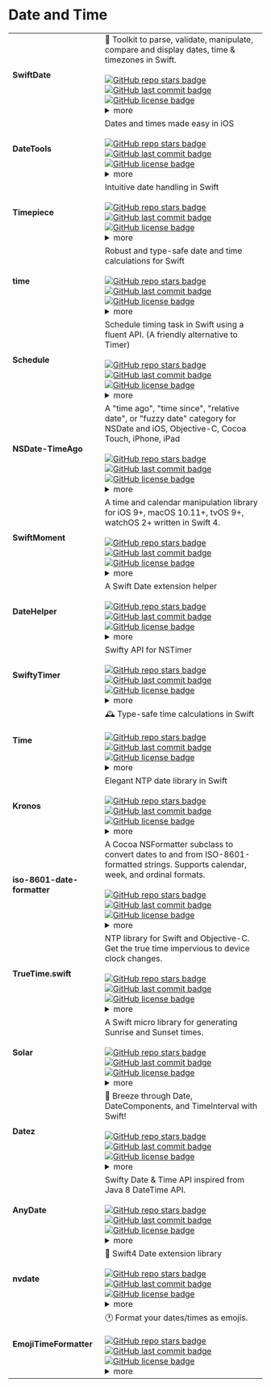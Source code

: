 # Date and Time

| | |
| :- | :- |
| **SwiftDate** | 🐔 Toolkit to parse, validate, manipulate, compare and display dates, time & timezones in Swift. <br><br> [![GitHub repo stars badge](https://img.shields.io/github/stars/malcommac/SwiftDate?style=flat)](https://github.com/malcommac/SwiftDate) [![GitHub last commit badge](https://img.shields.io/github/last-commit/malcommac/SwiftDate?style=flat)](https://github.com/malcommac/SwiftDate) [![GitHub license badge](https://img.shields.io/github/license/malcommac/SwiftDate?style=flat)](https://github.com/malcommac/SwiftDate) <br><details><summary>more</summary>[![Pods compatible badge](https://img.shields.io/badge/CocoaPods-compatible-green.svg?style=flat)](https://github.com/CocoaPods/CocoaPods) ![Pods version badge](https://img.shields.io/cocoapods/v/SwiftDate) ![Pods platform badge](https://img.shields.io/badge/Platforms-%20ios%2013.0%2B%20%7C%20tvos%2013.0%2B%20%7C%20osx%2010.15%2B%20%7C%20watchos%206.0%2B%20-red.svg?style=flat)<br><br>[![SPM compatible](https://img.shields.io/badge/SPM-compatible-green.svg?style=flat)](https://github.com/apple/swift-package-manager) ![SPM platform badge](https://img.shields.io/badge/Platforms-%20iOS%2013%2B%20%7C%20tvOS%2013%2B%20%7C%20macOS%2010.15%2B%20%7C%20watchOS%206%2B%20-red.svg?style=flat)<br><br>![GitHub release version badge](https://img.shields.io/github/v/release/malcommac/SwiftDate?style=flat)<br>![GitHub issues badge](https://img.shields.io/github/issues/malcommac/SwiftDate?style=flat) ![GitHub pull requests badge](https://img.shields.io/github/issues-pr/malcommac/SwiftDate?style=flat) ![GitHub code size in bytes badge](https://img.shields.io/github/languages/code-size/malcommac/SwiftDate?style=flat)</details> |
| **DateTools** | Dates and times made easy in iOS <br><br> [![GitHub repo stars badge](https://img.shields.io/github/stars/MatthewYork/DateTools?style=flat)](https://github.com/MatthewYork/DateTools) [![GitHub last commit badge](https://img.shields.io/github/last-commit/MatthewYork/DateTools?style=flat)](https://github.com/MatthewYork/DateTools) [![GitHub license badge](https://img.shields.io/github/license/MatthewYork/DateTools?style=flat)](https://github.com/MatthewYork/DateTools) <br><details><summary>more</summary>[![Pods compatible badge](https://img.shields.io/badge/CocoaPods-compatible-green.svg?style=flat)](https://github.com/CocoaPods/CocoaPods) ![Pods version badge](https://img.shields.io/cocoapods/v/DateTools)<br><br>[![SPM compatible](https://img.shields.io/badge/SPM-compatible-green.svg?style=flat)](https://github.com/apple/swift-package-manager)<br><br>![GitHub release version badge](https://img.shields.io/github/v/release/MatthewYork/DateTools?style=flat)<br>![Language badge](https://img.shields.io/badge/Lang-Swift_%20%5B%275.0%5Cn%27%5D%20-red.svg?style=flat)<br>![GitHub issues badge](https://img.shields.io/github/issues/MatthewYork/DateTools?style=flat) ![GitHub pull requests badge](https://img.shields.io/github/issues-pr/MatthewYork/DateTools?style=flat) ![GitHub code size in bytes badge](https://img.shields.io/github/languages/code-size/MatthewYork/DateTools?style=flat)</details> |
| **Timepiece** | Intuitive date handling in Swift <br><br> [![GitHub repo stars badge](https://img.shields.io/github/stars/naoty/Timepiece?style=flat)](https://github.com/naoty/Timepiece) [![GitHub last commit badge](https://img.shields.io/github/last-commit/naoty/Timepiece?style=flat)](https://github.com/naoty/Timepiece) [![GitHub license badge](https://img.shields.io/github/license/naoty/Timepiece?style=flat)](https://github.com/naoty/Timepiece) <br><details><summary>more</summary>[![Pods compatible badge](https://img.shields.io/badge/CocoaPods-compatible-green.svg?style=flat)](https://github.com/CocoaPods/CocoaPods) ![Pods version badge](https://img.shields.io/cocoapods/v/Timepiece) ![Pods language badge](https://img.shields.io/badge/Lang-Swift_%205.0%2B%20-orange.svg?style=flat) ![Pods platform badge](https://img.shields.io/badge/Platforms-%20ios%208.0%2B%20%7C%20tvos%209.0%2B%20%7C%20osx%2010.9%2B%20%7C%20watchos%202.0%2B%20-red.svg?style=flat)<br><br>[![SPM compatible](https://img.shields.io/badge/SPM-compatible-green.svg?style=flat)](https://github.com/apple/swift-package-manager) ![SPM language badge](https://img.shields.io/badge/Lang-Swift_%205%2B%20-orange.svg?style=flat) ![SPM platform badge](https://img.shields.io/badge/Platforms-%20iOS%208%2B%20%7C%20tvOS%209%2B%20%7C%20macOS%2010.10%2B%20%7C%20watchOS%202%2B%20-red.svg?style=flat)<br><br>[![Carthage compatible](https://img.shields.io/badge/Carthage-compatible-green.svg?style=flat)](https://github.com/Carthage/Carthage)<br><br>![GitHub release version badge](https://img.shields.io/github/v/release/naoty/Timepiece?style=flat)<br>![GitHub issues badge](https://img.shields.io/github/issues/naoty/Timepiece?style=flat) ![GitHub pull requests badge](https://img.shields.io/github/issues-pr/naoty/Timepiece?style=flat) ![GitHub code size in bytes badge](https://img.shields.io/github/languages/code-size/naoty/Timepiece?style=flat)</details> |
| **time** | Robust and type-safe date and time calculations for Swift <br><br> [![GitHub repo stars badge](https://img.shields.io/github/stars/davedelong/time?style=flat)](https://github.com/davedelong/time) [![GitHub last commit badge](https://img.shields.io/github/last-commit/davedelong/time?style=flat)](https://github.com/davedelong/time) [![GitHub license badge](https://img.shields.io/github/license/davedelong/time?style=flat)](https://github.com/davedelong/time) <br><details><summary>more</summary>[![SPM compatible](https://img.shields.io/badge/SPM-compatible-green.svg?style=flat)](https://github.com/apple/swift-package-manager) ![SPM platform badge](https://img.shields.io/badge/Platforms-%20iOS%2016%2B%20%7C%20tvOS%2016%2B%20%7C%20macOS%2013%2B%20%7C%20watchOS%209%2B%20-red.svg?style=flat)<br><br>![GitHub release version badge](https://img.shields.io/github/v/release/davedelong/time?style=flat)<br>![GitHub issues badge](https://img.shields.io/github/issues/davedelong/time?style=flat) ![GitHub pull requests badge](https://img.shields.io/github/issues-pr/davedelong/time?style=flat) ![GitHub code size in bytes badge](https://img.shields.io/github/languages/code-size/davedelong/time?style=flat)</details> |
| **Schedule** | Schedule timing task in Swift using a fluent API. (A friendly alternative to Timer) <br><br> [![GitHub repo stars badge](https://img.shields.io/github/stars/luoxiu/Schedule?style=flat)](https://github.com/luoxiu/Schedule) [![GitHub last commit badge](https://img.shields.io/github/last-commit/luoxiu/Schedule?style=flat)](https://github.com/luoxiu/Schedule) [![GitHub license badge](https://img.shields.io/github/license/luoxiu/Schedule?style=flat)](https://github.com/luoxiu/Schedule) <br><details><summary>more</summary>[![Pods compatible badge](https://img.shields.io/badge/CocoaPods-compatible-green.svg?style=flat)](https://github.com/CocoaPods/CocoaPods) ![Pods version badge](https://img.shields.io/cocoapods/v/Schedule) ![Pods language badge](https://img.shields.io/badge/Lang-Swift_%205.0%2B%20-orange.svg?style=flat) ![Pods platform badge](https://img.shields.io/badge/Platforms-%20ios%209.0%2B%20%7C%20tvos%209.0%2B%20%7C%20osx%2010.11%2B%20%7C%20watchos%202.0%2B%20-red.svg?style=flat)<br><br>[![SPM compatible](https://img.shields.io/badge/SPM-compatible-green.svg?style=flat)](https://github.com/apple/swift-package-manager) ![SPM language badge](https://img.shields.io/badge/Lang-Swift_%205%2B%20-orange.svg?style=flat) ![SPM platform badge](https://img.shields.io/badge/Platforms-%20iOS%209%2B%20%7C%20tvOS%209%2B%20%7C%20macOS%2010.11%2B%20%7C%20watchOS%202%2B%20-red.svg?style=flat)<br><br>[![Carthage compatible](https://img.shields.io/badge/Carthage-compatible-green.svg?style=flat)](https://github.com/Carthage/Carthage)<br><br>![GitHub release version badge](https://img.shields.io/github/v/release/luoxiu/Schedule?style=flat)<br>![GitHub issues badge](https://img.shields.io/github/issues/luoxiu/Schedule?style=flat) ![GitHub pull requests badge](https://img.shields.io/github/issues-pr/luoxiu/Schedule?style=flat) ![GitHub code size in bytes badge](https://img.shields.io/github/languages/code-size/luoxiu/Schedule?style=flat)</details> |
| **NSDate-TimeAgo** | A "time ago", "time since", "relative date", or "fuzzy date" category for NSDate and iOS, Objective-C, Cocoa Touch, iPhone, iPad <br><br> [![GitHub repo stars badge](https://img.shields.io/github/stars/kevinlawler/NSDate-TimeAgo?style=flat)](https://github.com/kevinlawler/NSDate-TimeAgo) [![GitHub last commit badge](https://img.shields.io/github/last-commit/kevinlawler/NSDate-TimeAgo?style=flat)](https://github.com/kevinlawler/NSDate-TimeAgo) [![GitHub license badge](https://img.shields.io/github/license/kevinlawler/NSDate-TimeAgo?style=flat)](https://github.com/kevinlawler/NSDate-TimeAgo) <br><details><summary>more</summary>[![Pods compatible badge](https://img.shields.io/badge/CocoaPods-compatible-green.svg?style=flat)](https://github.com/CocoaPods/CocoaPods) ![Pods version badge](https://img.shields.io/cocoapods/v/NSDate-TimeAgo) ![Pods platform badge](https://img.shields.io/badge/Platforms-%20ios%205.0%2B%20%7C%20osx%2010.7%2B%20-red.svg?style=flat)<br><br>[![Carthage compatible](https://img.shields.io/badge/Carthage-compatible-green.svg?style=flat)](https://github.com/Carthage/Carthage)<br><br>![GitHub release version badge](https://img.shields.io/github/v/release/kevinlawler/NSDate-TimeAgo?style=flat)<br>![GitHub issues badge](https://img.shields.io/github/issues/kevinlawler/NSDate-TimeAgo?style=flat) ![GitHub pull requests badge](https://img.shields.io/github/issues-pr/kevinlawler/NSDate-TimeAgo?style=flat) ![GitHub code size in bytes badge](https://img.shields.io/github/languages/code-size/kevinlawler/NSDate-TimeAgo?style=flat)</details> |
| **SwiftMoment** | A time and calendar manipulation library for  iOS 9+, macOS 10.11+, tvOS 9+, watchOS 2+ written in Swift 4. <br><br> [![GitHub repo stars badge](https://img.shields.io/github/stars/akosma/SwiftMoment?style=flat)](https://github.com/akosma/SwiftMoment) [![GitHub last commit badge](https://img.shields.io/github/last-commit/akosma/SwiftMoment?style=flat)](https://github.com/akosma/SwiftMoment) [![GitHub license badge](https://img.shields.io/github/license/akosma/SwiftMoment?style=flat)](https://github.com/akosma/SwiftMoment) <br><details><summary>more</summary>[![Pods compatible badge](https://img.shields.io/badge/CocoaPods-compatible-green.svg?style=flat)](https://github.com/CocoaPods/CocoaPods) ![Pods version badge](https://img.shields.io/cocoapods/v/SwiftMoment) ![Pods platform badge](https://img.shields.io/badge/Platforms-%20ios%209.0%2B%20%7C%20tvos%209.0%2B%20%7C%20osx%2010.11%2B%20%7C%20watchos%203.0%2B%20-red.svg?style=flat)<br><br>[![SPM compatible](https://img.shields.io/badge/SPM-compatible-green.svg?style=flat)](https://github.com/apple/swift-package-manager)<br><br>[![Carthage compatible](https://img.shields.io/badge/Carthage-compatible-green.svg?style=flat)](https://github.com/Carthage/Carthage)<br><br>![GitHub release version badge](https://img.shields.io/github/v/release/akosma/SwiftMoment?style=flat)<br>![GitHub issues badge](https://img.shields.io/github/issues/akosma/SwiftMoment?style=flat) ![GitHub pull requests badge](https://img.shields.io/github/issues-pr/akosma/SwiftMoment?style=flat) ![GitHub code size in bytes badge](https://img.shields.io/github/languages/code-size/akosma/SwiftMoment?style=flat)</details> |
| **DateHelper** | A Swift Date extension helper <br><br> [![GitHub repo stars badge](https://img.shields.io/github/stars/melvitax/DateHelper?style=flat)](https://github.com/melvitax/DateHelper) [![GitHub last commit badge](https://img.shields.io/github/last-commit/melvitax/DateHelper?style=flat)](https://github.com/melvitax/DateHelper) [![GitHub license badge](https://img.shields.io/github/license/melvitax/DateHelper?style=flat)](https://github.com/melvitax/DateHelper) <br><details><summary>more</summary>[![SPM compatible](https://img.shields.io/badge/SPM-compatible-green.svg?style=flat)](https://github.com/apple/swift-package-manager) ![SPM language badge](https://img.shields.io/badge/Lang-Swift_%205%2B%20-orange.svg?style=flat) ![SPM platform badge](https://img.shields.io/badge/Platforms-%20iOS%2011%2B%20%7C%20tvOS%2012%2B%20%7C%20macOS%2010.13%2B%20%7C%20watchOS%204%2B%20-red.svg?style=flat)<br><br>[![Carthage compatible](https://img.shields.io/badge/Carthage-compatible-green.svg?style=flat)](https://github.com/Carthage/Carthage)<br><br>![GitHub release version badge](https://img.shields.io/github/v/release/melvitax/DateHelper?style=flat)<br>![Language badge](https://img.shields.io/badge/Lang-Swift_%20%5B%275.0%5Cn%27%5D%20-red.svg?style=flat)<br>![GitHub issues badge](https://img.shields.io/github/issues/melvitax/DateHelper?style=flat) ![GitHub pull requests badge](https://img.shields.io/github/issues-pr/melvitax/DateHelper?style=flat) ![GitHub code size in bytes badge](https://img.shields.io/github/languages/code-size/melvitax/DateHelper?style=flat)</details> |
| **SwiftyTimer** | Swifty API for NSTimer <br><br> [![GitHub repo stars badge](https://img.shields.io/github/stars/radex/SwiftyTimer?style=flat)](https://github.com/radex/SwiftyTimer) [![GitHub last commit badge](https://img.shields.io/github/last-commit/radex/SwiftyTimer?style=flat)](https://github.com/radex/SwiftyTimer) [![GitHub license badge](https://img.shields.io/github/license/radex/SwiftyTimer?style=flat)](https://github.com/radex/SwiftyTimer) <br><details><summary>more</summary>[![Pods compatible badge](https://img.shields.io/badge/CocoaPods-compatible-green.svg?style=flat)](https://github.com/CocoaPods/CocoaPods) ![Pods version badge](https://img.shields.io/cocoapods/v/SwiftyTimer) ![Pods language badge](https://img.shields.io/badge/Lang-Swift_%204.2%2B%20-orange.svg?style=flat) ![Pods platform badge](https://img.shields.io/badge/Platforms-%20ios%208.0%2B%20%7C%20tvos%209.0%2B%20%7C%20osx%2010.9%2B%20%7C%20watchos%202.0%2B%20-red.svg?style=flat)<br><br>[![SPM compatible](https://img.shields.io/badge/SPM-compatible-green.svg?style=flat)](https://github.com/apple/swift-package-manager)<br><br>[![Carthage compatible](https://img.shields.io/badge/Carthage-compatible-green.svg?style=flat)](https://github.com/Carthage/Carthage)<br><br>![GitHub release version badge](https://img.shields.io/github/v/release/radex/SwiftyTimer?style=flat)<br>![Language badge](https://img.shields.io/badge/Lang-Swift_%20%5B%274.2%5Cn%27%5D%20-red.svg?style=flat)<br>![GitHub issues badge](https://img.shields.io/github/issues/radex/SwiftyTimer?style=flat) ![GitHub pull requests badge](https://img.shields.io/github/issues-pr/radex/SwiftyTimer?style=flat) ![GitHub code size in bytes badge](https://img.shields.io/github/languages/code-size/radex/SwiftyTimer?style=flat)</details> |
| **Time** | 🕰 Type-safe time calculations in Swift <br><br> [![GitHub repo stars badge](https://img.shields.io/github/stars/dreymonde/Time?style=flat)](https://github.com/dreymonde/Time) [![GitHub last commit badge](https://img.shields.io/github/last-commit/dreymonde/Time?style=flat)](https://github.com/dreymonde/Time) [![GitHub license badge](https://img.shields.io/github/license/dreymonde/Time?style=flat)](https://github.com/dreymonde/Time) <br><details><summary>more</summary>[![Pods compatible badge](https://img.shields.io/badge/CocoaPods-compatible-green.svg?style=flat)](https://github.com/CocoaPods/CocoaPods) ![Pods version badge](https://img.shields.io/cocoapods/v/Time) ![Pods language badge](https://img.shields.io/badge/Lang-Swift_%204.2%2B%20-orange.svg?style=flat) ![Pods platform badge](https://img.shields.io/badge/Platforms-%20ios%208.0%2B%20%7C%20tvos%209.0%2B%20%7C%20osx%2010.10%2B%20%7C%20watchos%202.0%2B%20-red.svg?style=flat)<br><br>[![SPM compatible](https://img.shields.io/badge/SPM-compatible-green.svg?style=flat)](https://github.com/apple/swift-package-manager)<br><br>[![Carthage compatible](https://img.shields.io/badge/Carthage-compatible-green.svg?style=flat)](https://github.com/Carthage/Carthage)<br><br>![GitHub release version badge](https://img.shields.io/github/v/release/dreymonde/Time?style=flat)<br>![GitHub issues badge](https://img.shields.io/github/issues/dreymonde/Time?style=flat) ![GitHub pull requests badge](https://img.shields.io/github/issues-pr/dreymonde/Time?style=flat) ![GitHub code size in bytes badge](https://img.shields.io/github/languages/code-size/dreymonde/Time?style=flat)</details> |
| **Kronos** | Elegant NTP date library in Swift <br><br> [![GitHub repo stars badge](https://img.shields.io/github/stars/MobileNativeFoundation/Kronos?style=flat)](https://github.com/MobileNativeFoundation/Kronos) [![GitHub last commit badge](https://img.shields.io/github/last-commit/MobileNativeFoundation/Kronos?style=flat)](https://github.com/MobileNativeFoundation/Kronos) [![GitHub license badge](https://img.shields.io/github/license/MobileNativeFoundation/Kronos?style=flat)](https://github.com/MobileNativeFoundation/Kronos) <br><details><summary>more</summary>[![Pods compatible badge](https://img.shields.io/badge/CocoaPods-compatible-green.svg?style=flat)](https://github.com/CocoaPods/CocoaPods) ![Pods version badge](https://img.shields.io/cocoapods/v/Kronos) ![Pods platform badge](https://img.shields.io/badge/Platforms-%20ios%2012.0%2B%20%7C%20tvos%2012.0%2B%20%7C%20osx%2013.0%2B%20-red.svg?style=flat)<br><br>[![SPM compatible](https://img.shields.io/badge/SPM-compatible-green.svg?style=flat)](https://github.com/apple/swift-package-manager)<br><br>![GitHub release version badge](https://img.shields.io/github/v/release/MobileNativeFoundation/Kronos?style=flat)<br>![GitHub issues badge](https://img.shields.io/github/issues/MobileNativeFoundation/Kronos?style=flat) ![GitHub pull requests badge](https://img.shields.io/github/issues-pr/MobileNativeFoundation/Kronos?style=flat) ![GitHub code size in bytes badge](https://img.shields.io/github/languages/code-size/MobileNativeFoundation/Kronos?style=flat)</details> |
| **iso-8601-date-formatter** | A Cocoa NSFormatter subclass to convert dates to and from ISO-8601-formatted strings. Supports calendar, week, and ordinal formats. <br><br> [![GitHub repo stars badge](https://img.shields.io/github/stars/boredzo/iso-8601-date-formatter?style=flat)](https://github.com/boredzo/iso-8601-date-formatter) [![GitHub last commit badge](https://img.shields.io/github/last-commit/boredzo/iso-8601-date-formatter?style=flat)](https://github.com/boredzo/iso-8601-date-formatter) [![GitHub license badge](https://img.shields.io/github/license/boredzo/iso-8601-date-formatter?style=flat)](https://github.com/boredzo/iso-8601-date-formatter) <br><details><summary>more</summary>[![Carthage compatible](https://img.shields.io/badge/Carthage-compatible-green.svg?style=flat)](https://github.com/Carthage/Carthage)<br><br>![GitHub release version badge](https://img.shields.io/github/v/release/boredzo/iso-8601-date-formatter?style=flat)<br>![GitHub issues badge](https://img.shields.io/github/issues/boredzo/iso-8601-date-formatter?style=flat) ![GitHub pull requests badge](https://img.shields.io/github/issues-pr/boredzo/iso-8601-date-formatter?style=flat) ![GitHub code size in bytes badge](https://img.shields.io/github/languages/code-size/boredzo/iso-8601-date-formatter?style=flat)</details> |
| **TrueTime.swift** | NTP library for Swift and Objective-C. Get the true time impervious to device clock changes. <br><br> [![GitHub repo stars badge](https://img.shields.io/github/stars/instacart/TrueTime.swift?style=flat)](https://github.com/instacart/TrueTime.swift) [![GitHub last commit badge](https://img.shields.io/github/last-commit/instacart/TrueTime.swift?style=flat)](https://github.com/instacart/TrueTime.swift) [![GitHub license badge](https://img.shields.io/github/license/instacart/TrueTime.swift?style=flat)](https://github.com/instacart/TrueTime.swift) <br><details><summary>more</summary>[![Pods compatible badge](https://img.shields.io/badge/CocoaPods-compatible-green.svg?style=flat)](https://github.com/CocoaPods/CocoaPods) ![Pods version badge](https://img.shields.io/cocoapods/v/TrueTime.swift) ![Pods language badge](https://img.shields.io/badge/Lang-Swift_%205.0%2B%20-orange.svg?style=flat) ![Pods platform badge](https://img.shields.io/badge/Platforms-%20ios%208.0%2B%20%7C%20tvos%209.0%2B%20%7C%20osx%2010.10%2B%20-red.svg?style=flat)<br><br>[![Carthage compatible](https://img.shields.io/badge/Carthage-compatible-green.svg?style=flat)](https://github.com/Carthage/Carthage)<br><br>![GitHub release version badge](https://img.shields.io/github/v/release/instacart/TrueTime.swift?style=flat)<br>![Language badge](https://img.shields.io/badge/Lang-Swift_%20%5B%275.0%5Cn%27%5D%20-red.svg?style=flat)<br>![GitHub issues badge](https://img.shields.io/github/issues/instacart/TrueTime.swift?style=flat) ![GitHub pull requests badge](https://img.shields.io/github/issues-pr/instacart/TrueTime.swift?style=flat) ![GitHub code size in bytes badge](https://img.shields.io/github/languages/code-size/instacart/TrueTime.swift?style=flat)</details> |
| **Solar** | A Swift micro library for generating Sunrise and Sunset times. <br><br> [![GitHub repo stars badge](https://img.shields.io/github/stars/ceeK/Solar?style=flat)](https://github.com/ceeK/Solar) [![GitHub last commit badge](https://img.shields.io/github/last-commit/ceeK/Solar?style=flat)](https://github.com/ceeK/Solar) [![GitHub license badge](https://img.shields.io/github/license/ceeK/Solar?style=flat)](https://github.com/ceeK/Solar) <br><details><summary>more</summary>[![Pods compatible badge](https://img.shields.io/badge/CocoaPods-compatible-green.svg?style=flat)](https://github.com/CocoaPods/CocoaPods) ![Pods version badge](https://img.shields.io/cocoapods/v/Solar) ![Pods language badge](https://img.shields.io/badge/Lang-Swift_%205.0%2B%20-orange.svg?style=flat) ![Pods platform badge](https://img.shields.io/badge/Platforms-%20ios%209.0%2B%20%7C%20tvos%209.0%2B%20%7C%20osx%2010.9%2B%20%7C%20watchos%203.0%2B%20-red.svg?style=flat)<br><br>[![SPM compatible](https://img.shields.io/badge/SPM-compatible-green.svg?style=flat)](https://github.com/apple/swift-package-manager) ![SPM platform badge](https://img.shields.io/badge/Platforms-%20iOS%209%2B%20%7C%20tvOS%209%2B%20%7C%20macOS%2010.10%2B%20%7C%20watchOS%203%2B%20-red.svg?style=flat)<br><br>[![Carthage compatible](https://img.shields.io/badge/Carthage-compatible-green.svg?style=flat)](https://github.com/Carthage/Carthage)<br><br>![GitHub release version badge](https://img.shields.io/github/v/release/ceeK/Solar?style=flat)<br>![GitHub issues badge](https://img.shields.io/github/issues/ceeK/Solar?style=flat) ![GitHub pull requests badge](https://img.shields.io/github/issues-pr/ceeK/Solar?style=flat) ![GitHub code size in bytes badge](https://img.shields.io/github/languages/code-size/ceeK/Solar?style=flat)</details> |
| **Datez** | 📆 Breeze through Date, DateComponents, and TimeInterval with Swift! <br><br> [![GitHub repo stars badge](https://img.shields.io/github/stars/SwiftKitz/Datez?style=flat)](https://github.com/SwiftKitz/Datez) [![GitHub last commit badge](https://img.shields.io/github/last-commit/SwiftKitz/Datez?style=flat)](https://github.com/SwiftKitz/Datez) [![GitHub license badge](https://img.shields.io/github/license/SwiftKitz/Datez?style=flat)](https://github.com/SwiftKitz/Datez) <br><details><summary>more</summary>[![Pods compatible badge](https://img.shields.io/badge/CocoaPods-compatible-green.svg?style=flat)](https://github.com/CocoaPods/CocoaPods) ![Pods version badge](https://img.shields.io/cocoapods/v/Datez) ![Pods platform badge](https://img.shields.io/badge/Platforms-%20ios%208.0%2B%20%7C%20tvos%209.0%2B%20%7C%20osx%2010.10%2B%20%7C%20watchos%203.0%2B%20-red.svg?style=flat)<br><br>[![SPM compatible](https://img.shields.io/badge/SPM-compatible-green.svg?style=flat)](https://github.com/apple/swift-package-manager) ![SPM platform badge](https://img.shields.io/badge/Platforms-%20iOS%209%2B%20%7C%20tvOS%209%2B%20%7C%20macOS%2010.12%2B%20%7C%20watchOS%204%2B%20-red.svg?style=flat)<br><br>[![Carthage compatible](https://img.shields.io/badge/Carthage-compatible-green.svg?style=flat)](https://github.com/Carthage/Carthage)<br><br>![GitHub release version badge](https://img.shields.io/github/v/release/SwiftKitz/Datez?style=flat)<br>![Language badge](https://img.shields.io/badge/Lang-Swift_%20%5B%274.2%5Cn%27%5D%20-red.svg?style=flat)<br>![GitHub issues badge](https://img.shields.io/github/issues/SwiftKitz/Datez?style=flat) ![GitHub pull requests badge](https://img.shields.io/github/issues-pr/SwiftKitz/Datez?style=flat) ![GitHub code size in bytes badge](https://img.shields.io/github/languages/code-size/SwiftKitz/Datez?style=flat)</details> |
| **AnyDate** | Swifty Date & Time API inspired from Java 8 DateTime API. <br><br> [![GitHub repo stars badge](https://img.shields.io/github/stars/Kawoou/AnyDate?style=flat)](https://github.com/Kawoou/AnyDate) [![GitHub last commit badge](https://img.shields.io/github/last-commit/Kawoou/AnyDate?style=flat)](https://github.com/Kawoou/AnyDate) [![GitHub license badge](https://img.shields.io/github/license/Kawoou/AnyDate?style=flat)](https://github.com/Kawoou/AnyDate) <br><details><summary>more</summary>[![Pods compatible badge](https://img.shields.io/badge/CocoaPods-compatible-green.svg?style=flat)](https://github.com/CocoaPods/CocoaPods) ![Pods version badge](https://img.shields.io/cocoapods/v/AnyDate) ![Pods platform badge](https://img.shields.io/badge/Platforms-%20ios%208.0%2B%20%7C%20tvos%209.0%2B%20%7C%20osx%2010.10%2B%20%7C%20watchos%202.0%2B%20-red.svg?style=flat)<br><br>[![SPM compatible](https://img.shields.io/badge/SPM-compatible-green.svg?style=flat)](https://github.com/apple/swift-package-manager) ![SPM language badge](https://img.shields.io/badge/Lang-Swift_%203%2B%20-orange.svg?style=flat)<br><br>[![Carthage compatible](https://img.shields.io/badge/Carthage-compatible-green.svg?style=flat)](https://github.com/Carthage/Carthage)<br><br>![GitHub release version badge](https://img.shields.io/github/v/release/Kawoou/AnyDate?style=flat)<br>![Language badge](https://img.shields.io/badge/Lang-Swift_%20%5B%274.2%5Cn%27%5D%20-red.svg?style=flat)<br>![GitHub issues badge](https://img.shields.io/github/issues/Kawoou/AnyDate?style=flat) ![GitHub pull requests badge](https://img.shields.io/github/issues-pr/Kawoou/AnyDate?style=flat) ![GitHub code size in bytes badge](https://img.shields.io/github/languages/code-size/Kawoou/AnyDate?style=flat)</details> |
| **nvdate** | 📅 Swift4 Date extension library <br><br> [![GitHub repo stars badge](https://img.shields.io/github/stars/novalagung/nvdate?style=flat)](https://github.com/novalagung/nvdate) [![GitHub last commit badge](https://img.shields.io/github/last-commit/novalagung/nvdate?style=flat)](https://github.com/novalagung/nvdate) [![GitHub license badge](https://img.shields.io/github/license/novalagung/nvdate?style=flat)](https://github.com/novalagung/nvdate) <br><details><summary>more</summary>[![Pods compatible badge](https://img.shields.io/badge/CocoaPods-compatible-green.svg?style=flat)](https://github.com/CocoaPods/CocoaPods) ![Pods version badge](https://img.shields.io/cocoapods/v/nvdate) ![Pods language badge](https://img.shields.io/badge/Lang-Swift_%204.0%2B%20-orange.svg?style=flat)<br><br>![GitHub release version badge](https://img.shields.io/github/v/release/novalagung/nvdate?style=flat)<br>![GitHub issues badge](https://img.shields.io/github/issues/novalagung/nvdate?style=flat) ![GitHub pull requests badge](https://img.shields.io/github/issues-pr/novalagung/nvdate?style=flat) ![GitHub code size in bytes badge](https://img.shields.io/github/languages/code-size/novalagung/nvdate?style=flat)</details> |
| **EmojiTimeFormatter** | 🕐 Format your dates/times as emojis. <br><br> [![GitHub repo stars badge](https://img.shields.io/github/stars/thomaspaulmann/EmojiTimeFormatter?style=flat)](https://github.com/thomaspaulmann/EmojiTimeFormatter) [![GitHub last commit badge](https://img.shields.io/github/last-commit/thomaspaulmann/EmojiTimeFormatter?style=flat)](https://github.com/thomaspaulmann/EmojiTimeFormatter) [![GitHub license badge](https://img.shields.io/github/license/thomaspaulmann/EmojiTimeFormatter?style=flat)](https://github.com/thomaspaulmann/EmojiTimeFormatter) <br><details><summary>more</summary>[![SPM compatible](https://img.shields.io/badge/SPM-compatible-green.svg?style=flat)](https://github.com/apple/swift-package-manager)<br><br>[![Carthage compatible](https://img.shields.io/badge/Carthage-compatible-green.svg?style=flat)](https://github.com/Carthage/Carthage)<br><br>![GitHub release version badge](https://img.shields.io/github/v/release/thomaspaulmann/EmojiTimeFormatter?style=flat)<br>![GitHub issues badge](https://img.shields.io/github/issues/thomaspaulmann/EmojiTimeFormatter?style=flat) ![GitHub pull requests badge](https://img.shields.io/github/issues-pr/thomaspaulmann/EmojiTimeFormatter?style=flat) ![GitHub code size in bytes badge](https://img.shields.io/github/languages/code-size/thomaspaulmann/EmojiTimeFormatter?style=flat)</details> |

<br>


